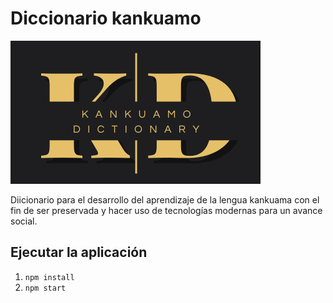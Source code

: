 # Diccionario kankuamo

![Logo](./src/Images/Logo.png "supreme fashion image")

Diicionario para el desarrollo del aprendizaje de la lengua kankuama con el fin de ser preservada
y hacer uso de tecnologías modernas para un avance social.

## Ejecutar la aplicación

1. `npm install`
2. `npm start`
